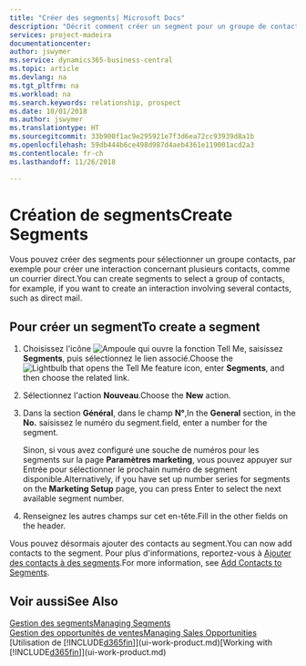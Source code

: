 ```yaml
---
title: "Créer des segments| Microsoft Docs"
description: "Décrit comment créer un segment pour un groupe de contacts dans Business Central, par exemple, afin de cibler plusieurs contacts avec un courrier direct."
services: project-madeira
documentationcenter: 
author: jswymer
ms.service: dynamics365-business-central
ms.topic: article
ms.devlang: na
ms.tgt_pltfrm: na
ms.workload: na
ms.search.keywords: relationship, prospect
ms.date: 10/01/2018
ms.author: jswymer
ms.translationtype: HT
ms.sourcegitcommit: 33b900f1ac9e295921e7f3d6ea72cc93939d8a1b
ms.openlocfilehash: 59db444b6ce498d987d4aeb4361e119001acd2a3
ms.contentlocale: fr-ch
ms.lasthandoff: 11/26/2018

---
```

# <a name="create-segments"></a><span data-ttu-id="9ffdf-103">Création de segments</span><span class="sxs-lookup"><span data-stu-id="9ffdf-103">Create Segments</span></span>
<span data-ttu-id="9ffdf-104">Vous pouvez créer des segments pour sélectionner un groupe contacts, par exemple pour créer une interaction concernant plusieurs contacts, comme un courrier direct.</span><span class="sxs-lookup"><span data-stu-id="9ffdf-104">You can create segments to select a group of contacts, for example, if you want to create an interaction involving several contacts, such as direct mail.</span></span>

## <a name="to-create-a-segment"></a><span data-ttu-id="9ffdf-105">Pour créer un segment</span><span class="sxs-lookup"><span data-stu-id="9ffdf-105">To create a segment</span></span>
1. <span data-ttu-id="9ffdf-106">Choisissez l'icône ![Ampoule qui ouvre la fonction Tell Me](media/ui-search/search_small.png "Dites-moi ce que vous voulez faire"), saisissez **Segments**, puis sélectionnez le lien associé.</span><span class="sxs-lookup"><span data-stu-id="9ffdf-106">Choose the ![Lightbulb that opens the Tell Me feature](media/ui-search/search_small.png "Tell me what you want to do") icon, enter **Segments**, and then choose the related link.</span></span>
2. <span data-ttu-id="9ffdf-107">Sélectionnez l'action **Nouveau**.</span><span class="sxs-lookup"><span data-stu-id="9ffdf-107">Choose the **New** action.</span></span>
3. <span data-ttu-id="9ffdf-108">Dans la section **Général**, dans le champ **N°**,</span><span class="sxs-lookup"><span data-stu-id="9ffdf-108">In the **General** section, in the **No.**</span></span> <span data-ttu-id="9ffdf-109">saisissez le numéro du segment.</span><span class="sxs-lookup"><span data-stu-id="9ffdf-109">field, enter a number for the segment.</span></span>

    <span data-ttu-id="9ffdf-110">Sinon, si vous avez configuré une souche de numéros pour les segments sur la page **Paramètres marketing**, vous pouvez appuyer sur Entrée pour sélectionner le prochain numéro de segment disponible.</span><span class="sxs-lookup"><span data-stu-id="9ffdf-110">Alternatively, if you have set up number series for segments on the **Marketing Setup** page, you can press Enter to select the next available segment number.</span></span>
4. <span data-ttu-id="9ffdf-111">Renseignez les autres champs sur cet en-tête.</span><span class="sxs-lookup"><span data-stu-id="9ffdf-111">Fill in the other fields on the header.</span></span>

<span data-ttu-id="9ffdf-112">Vous pouvez désormais ajouter des contacts au segment.</span><span class="sxs-lookup"><span data-stu-id="9ffdf-112">You can now add contacts to the segment.</span></span> <span data-ttu-id="9ffdf-113">Pour plus d'informations, reportez-vous à [Ajouter des contacts à des segments](marketing-add-contact-segment.md).</span><span class="sxs-lookup"><span data-stu-id="9ffdf-113">For more information, see [Add Contacts to Segments](marketing-add-contact-segment.md).</span></span>

## <a name="see-also"></a><span data-ttu-id="9ffdf-114">Voir aussi</span><span class="sxs-lookup"><span data-stu-id="9ffdf-114">See Also</span></span>
[<span data-ttu-id="9ffdf-115">Gestion des segments</span><span class="sxs-lookup"><span data-stu-id="9ffdf-115">Managing Segments</span></span>](marketing-segments.md)  
[<span data-ttu-id="9ffdf-116">Gestion des opportunités de ventes</span><span class="sxs-lookup"><span data-stu-id="9ffdf-116">Managing Sales Opportunities</span></span>](marketing-manage-sales-opportunities.md)  
<span data-ttu-id="9ffdf-117">[Utilisation de [!INCLUDE[d365fin](includes/d365fin_md.md)]](ui-work-product.md)</span><span class="sxs-lookup"><span data-stu-id="9ffdf-117">[Working with [!INCLUDE[d365fin](includes/d365fin_md.md)]](ui-work-product.md)</span></span>  

